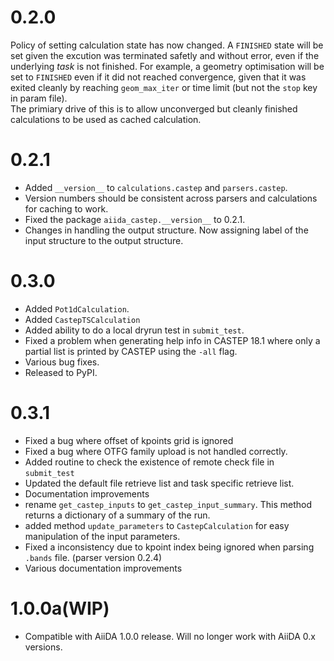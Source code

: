 0.2.0
=====

Policy of setting calculation state has now changed.
A `FINISHED` state will be set given the excution was terminated safetly and without error,
even if the underlying *task* is not finished.
For example, a geometry optimisation will be set to `FINISHED` even if it did not reached
convergence, given that it was exited cleanly by reaching `geom_max_iter` or time limit (but not the `stop` key in param file).  
The primiary drive of this is to allow unconverged but cleanly finished calculations to be used as cached calculation.

0.2.1
======
* Added `__version__` to `calculations.castep` and `parsers.castep`.
* Version numbers should be consistent across parsers and calculations for caching to work.
* Fixed the package `aiida_castep.__version__` to 0.2.1.
* Changes in handling the output structure. Now assigning label of the input structure to the output structure.

0.3.0
=====
* Added `Pot1dCalculation`.
* Added `CastepTSCalculation`
* Added ability to do a local dryrun test in `submit_test`.
* Fixed a problem when generating help info in CASTEP 18.1 where only a partial list is printed by CASTEP using the `-all` flag.
* Various bug fixes.
* Released to PyPI.

0.3.1
=====
* Fixed a bug where offset of kpoints grid is ignored
* Fixed a bug where OTFG family upload is not handled correctly.
* Added routine to check the existence of remote check file in `submit_test` 
* Updated the default file retrieve list and task specific retrieve list.
* Documentation improvements
* rename `get_castep_inputs` to `get_castep_input_summary`. This method returns a dictionary of a summary of the run.
* added method `update_parameters` to `CastepCalculation` for easy manipulation of the input parameters.
* Fixed a inconsistency due to kpoint index being ignored when parsing `.bands` file. (parser version 0.2.4)
* Various documentation improvements

1.0.0a(WIP)
===========
* Compatible with AiiDA 1.0.0 release. Will no longer work with AiiDA 0.x versions.
